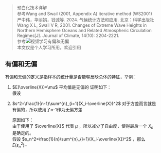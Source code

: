 > 预白化技术详解  
> 参考Wang and Swail (2001, Appendix A) iterative method (WS2001)  
> 严中伟，华丽娟，钱诚等. 2024. 气候统计方法和应用. 北京：科学出版社  
> Wang X L, Swail V R, 2001. Changes of Extreme Wave Heights in Northern Hemisphere Oceans and Related Atmospheric Circulation Regimes[J]. Journal of Climate, 14(10): 2204-2221.  
> 参考![视频](https://www.bilibili.com/video/BV1jUgNzHEYh/?spm_id_from=333.337.search-card.all.click&vd_source=5963975aa8896fa787ad2749d412eb17)学习有偏和无偏  
> 本文仅是个人学习所用，欢迎引用  
## 有偏和无偏
有偏和无偏的定义是指样本的统计量是否能够反映总体的特征，举例：
1. $E(\overline{X})=\mu$ 平均值是无偏的
   证明如下：  
   假设
3. $s^2=\frac{1}{n-1}\sum^{n}_{i=1}(X_i-\overline{X})^2$  对于方差而言就是有偏的，所以使用了n-1作为无偏方差
   
   原因如下：  
   由于使用了 $\overline{X}$ 代表 $\mu$ ，所以减少了自由度，使得最后一个 $X_n$ 是确定的。  
   假设 $s_n^2=\frac{1}{n}\sum^{n}_{i=1}(X_i-\overline{X})^2$ ，那么 $E(s_n^2)=$  
